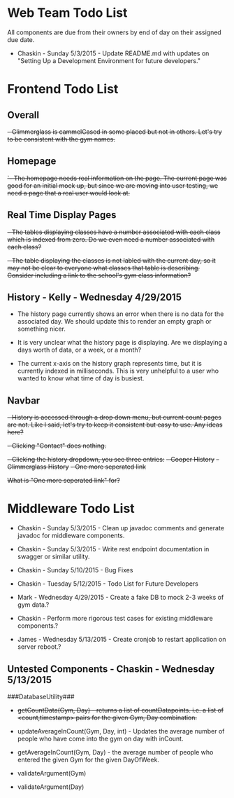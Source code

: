 Web Team Todo List
==================
All components are due from their owners by end of day on their assigned due
date.
- Chaskin - Sunday 5/3/2015 - Update README.md with updates on "Setting Up a
Development Environment for future developers."

Frontend Todo List
=============
Overall
-------
~~- Glimmerglass is cammelCased in some placed but not in others.  Let's try to be
consistent with the gym names.~~


Homepage
--------
~~`- The homepage needs real information on the page.
The current page was good for an initial mock up, but since we are moving into
user testing, we need a page that a real user would look at.~~

Real Time Display Pages
-----------------------
~~- The tables displaying classes have a number associated with each class which
 is indexed from zero.  Do we even need a number associated with each class?~~

~~- The table displaying the classes is not labled with the current day, so it
may not be clear to everyone what classes that table is describing.  Consider
including a link to the school's gym class information?~~

History - Kelly - Wednesday 4/29/2015
-------
- The history page currently shows an error when there is no data for the
associated day.  We should update this to render an empty graph or something
nicer.

- It is very unclear what the history page is displaying.  Are we displaying a
days worth of data, or a week, or a month?

- The current x-axis on the history graph represents time, but it is currently
indexed in milliseconds.  This is very unhelpful to a user who wanted to know
what time of day is busiest.

Navbar
------
~~- History is accessed through a drop down menu, but current count pages are not.
Like I said, let's try to keep it consistent but easy to use.  Any ideas here?~~

~~- Clicking "Contact" does nothing.~~

~~- Clicking the history dropdown, you see three entries:~~
  ~~- Cooper History~~
  ~~- Glimmerglass History~~
  ~~- One more seperated link~~

~~What is "One more seperated link" for?~~

Middleware Todo List
====================
- Chaskin - Sunday 5/3/2015 - Clean up javadoc comments and generate javadoc
for middleware components.
- Chaskin - Sunday 5/3/2015 - Write rest endpoint documentation in swagger or similar utility.
- Chaskin - Sunday 5/10/2015 - Bug Fixes
- Chaskin - Tuesday 5/12/2015 - Todo List for Future Developers

- Mark - Wednesday 4/29/2015 - Create a fake DB to mock 2-3 weeks of gym data.?
- Chaskin - Perform more rigorous test cases for existing middleware components.?
- James - Wednesday 5/13/2015 - Create cronjob to restart application on server reboot.?

Untested Components - Chaskin - Wednesday 5/13/2015
-------------------

###DatabaseUtility###

- ~~getCountData(Gym, Day) - returns a list of countDatapoints. i.e. a list of <count,timestamp> pairs for the given Gym, Day combination.~~

- updateAverageInCount(Gym, Day, int) - Updates the average number of people who have come into the gym on day with inCount.

- getAverageInCount(Gym, Day) - the average number of people who entered the given Gym for the given DayOfWeek.

- validateArgument(Gym)

- validateArgument(Day)
